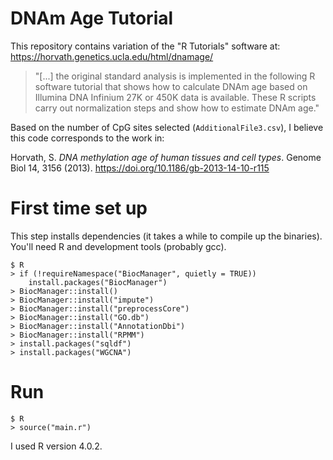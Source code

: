 # DNAm Age Tutorial

This repository contains variation of the "R Tutorials" software at: 
https://horvath.genetics.ucla.edu/html/dnamage/

> "[...] the original standard analysis is implemented in the following R software tutorial
> that shows how to calculate DNAm age based on Illumina DNA Infinium 27K or 450K data is available. 
> These R scripts carry out normalization steps and show how to estimate DNAm age."

Based on the number of CpG sites selected (`AdditionalFile3.csv`),
I believe this code corresponds to the work in: 

Horvath, S. _DNA methylation age of human tissues and cell types_. Genome Biol 14, 3156 (2013). https://doi.org/10.1186/gb-2013-14-10-r115

# First time set up

This step installs dependencies (it takes a while to compile up the binaries).
You'll need R and development tools (probably gcc).

```
$ R
> if (!requireNamespace("BiocManager", quietly = TRUE))
    install.packages("BiocManager")
> BiocManager::install()
> BiocManager::install("impute")
> BiocManager::install("preprocessCore")
> BiocManager::install("GO.db")
> BiocManager::install("AnnotationDbi")
> BiocManager::install("RPMM")
> install.packages("sqldf")
> install.packages("WGCNA")
```

# Run

```
$ R
> source("main.r")
```

I used R version 4.0.2.

